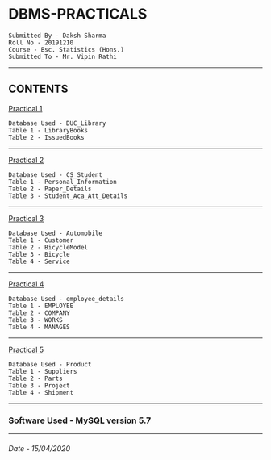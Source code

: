 # DBMS-PRACTICALS
```
Submitted By - Daksh Sharma
Roll No - 20191210
Course - Bsc. Statistics (Hons.)
Submitted To - Mr. Vipin Rathi
```
-------------------------------------------------------------------------------------------------------------------------------------------------------------------------------------------------------------------------
## CONTENTS
[Practical 1](https://github.com/dakshsharmaa/DBMS-PRACTICALS/blob/master/Q1.txt)
```
Database Used - DUC_Library
Table 1 - LibraryBooks
Table 2 - IssuedBooks
```
--------------------------------------------------------------------------------------------------------------------------------------------------------------------------------------------------------------------------
[Practical 2](https://github.com/dakshsharmaa/DBMS-PRACTICALS/blob/master/Q2.txt)
```
Database Used - CS_Student
Table 1 - Personal_Information
Table 2 - Paper_Details
Table 3 - Student_Aca_Att_Details
```
----------------------------------------------------------------------------------------------------------------------------------------------------------------------------------------------------------------------------
[Practical 3](https://github.com/dakshsharmaa/DBMS-PRACTICALS/blob/master/Q3.txt)
```
Database Used - Automobile
Table 1 - Customer
Table 2 - BicycleModel
Table 3 - Bicycle
Table 4 - Service
```
----------------------------------------------------------------------------------------------------------------------------------------------------------------------------------------------------------------------------
[Practical 4](https://github.com/dakshsharmaa/DBMS-PRACTICALS/blob/master/Q4.txt)
```
Database Used - employee_details
Table 1 - EMPLOYEE
Table 2 - COMPANY
Table 3 - WORKS
Table 4 - MANAGES
```
--------------------------------------------------------------------------------------------------------------------------------------------------------------------------------------------------------------------------
[Practical 5](https://github.com/dakshsharmaa/DBMS-PRACTICALS/blob/master/Q5.txt)
```
Database Used - Product
Table 1 - Suppliers
Table 2 - Parts
Table 3 - Project
Table 4 - Shipment
```

----------------------------------------------------------------------------------------------------------------------------------------------------------------------------------------------------------
### Software Used - MySQL version 5.7
---------------------------------------------------------------------------------------------------------------------------------------------------------------------------------------------------------------------
###### Date - 15/04/2020
